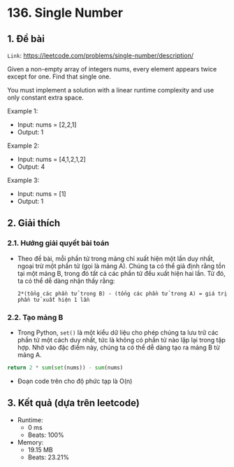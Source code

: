 # 136. Single Number
## 1. Đề bài
`Link`: https://leetcode.com/problems/single-number/description/

Given a non-empty array of integers nums, every element appears twice except for one. Find that single one.

You must implement a solution with a linear runtime complexity and use only constant extra space.

Example 1: 
- Input: nums = [2,2,1]
- Output: 1

Example 2:
- Input: nums = [4,1,2,1,2]
- Output: 4

Example 3:
- Input: nums = [1]
- Output: 1
## 2. Giải thích 
### 2.1. Hướng giải quyết bài toán
- Theo đề bài, mỗi phần tử trong mảng chỉ xuất hiện một lần duy nhất, ngoại trừ một phần tử (gọi là mảng A). Chúng ta có thể giả định rằng tồn tại một mảng B, trong đó tất cả các phần tử đều xuất hiện hai lần. Từ đó, ta có thể dễ dàng nhận thấy rằng:
  
   `2*(tổng các phần tử trong B) - (tổng các phần tử trong A) = giá trị phần tử xuất hiện 1 lần`

### 2.2. Tạo mảng B
- Trong Python, `set()` là một kiểu dữ liệu cho phép chúng ta lưu trữ các phần tử một cách duy nhất, tức là không có phần tử nào lặp lại trong tập hợp. Nhờ vào đặc điểm này, chúng ta có thể dễ dàng tạo ra mảng B từ mảng A.
  
```python
return 2 * sum(set(nums)) - sum(nums)
```
- Đoạn code trên cho độ phức tạp là O(n)

## 3. Kết quả (dựa trên leetcode)
- Runtime:
    + 0 ms
    + Beats: 100%
- Memory:
    + 19.15 MB
    + Beats: 23.21%
